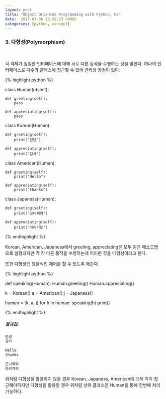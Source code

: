 ```yaml
--- 
layout: post
title: "Object Oriented Programming with Python, 03"
date:  2017-03-06 18:28:23 +0900
categories: [python, concept]
---
```



### 3. 다형성(Polymorphism)
<br/>

각 객체가 동일한 인터페이스에 대해 서로 다른 동작을 수행하는 것을 말한다. 허나의 인터페이스로 다수의 클래스에
접근할 수 있어 관리상 장점이 있다. 

{% highlight python %}

class Human(object):
    
    def greeting(self):
        pass
    
    def appreciating(self):
        pass


class Korean(Human):

    def greeting(self):
        print("안녕")
    
    def appreciating(self):
        print("감사")


class American(Human):
    
    def greeting(self):
        print("Hello")

    def appreciating(self):
        print("thanks")


class Japaness(Human):
    
    def greeting(self):
        print("곤니찌와")
    
    def appreciating(self):
        print("아리가또")

{% endhighlight %}

Korean, American, Japaness에서 greeting, appreciating은 모두 같은 메소드명으로 실행되지만 
각 각 다른 동작을 수행하는데 이러한 것을 다형성이라고 한다. 

또한 다형성은 효율적인 제어를 할 수 있도록 해준다. 

{% highlight python %}

def speaking(Human):
    Human.greeting()
    Human.appreciating()


k = Korean()
a = American()
j = Japaness()

human = [k, a, j]
for h in human:
    speaking(h)
    print()

{% endhighlight %}

##### **결과값**:
```python
안녕
감사

Hello
thanks

곤니찌와
아리가또
```

위처럼 다형성을 활용하지 않을 경우 Korean, Japaness, American에 대해 각각 접근해야하지만
다형성을 활용할 경우 위처럼 상위 클래스인 Human을 통해 한번에 처리 가능하다. 
